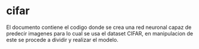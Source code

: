 # cifar
El documento contiene el codigo donde se crea una red neuronal capaz de predecir imagenes para lo cual se usa el dataset CIFAR, en manipulacion de este se procede a dividir y realizar el modelo.
